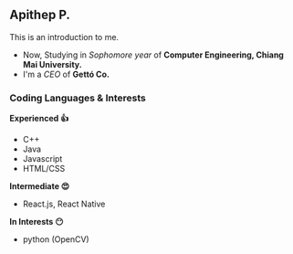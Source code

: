 ## Apithep P.
This is an introduction to me.

- Now, Studying in *Sophomore year* of **Computer Engineering, Chiang Mai University.**
- I'm a *CEO* of **Gettó Co.**

### Coding Languages & Interests
**Experienced :+1:**
- C++
- Java
- Javascript
- HTML/CSS

**Intermediate :heart_eyes:**
- React.js, React Native

**In Interests :no_mouth:**
- python (OpenCV)
